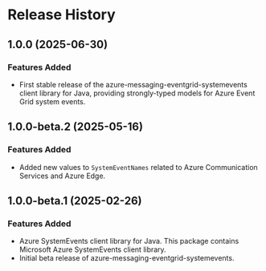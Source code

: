 # Release History

## 1.0.0 (2025-06-30)

### Features Added
- First stable release of the azure-messaging-eventgrid-systemevents client library for Java, providing strongly-typed models for Azure Event Grid system events.

## 1.0.0-beta.2 (2025-05-16)

### Features Added
- Added new values to `SystemEventNames` related to Azure Communication Services and Azure Edge.

## 1.0.0-beta.1 (2025-02-26)

### Features Added
- Azure SystemEvents client library for Java. This package contains Microsoft Azure SystemEvents client library.
- Initial beta release of azure-messaging-eventgrid-systemevents.
